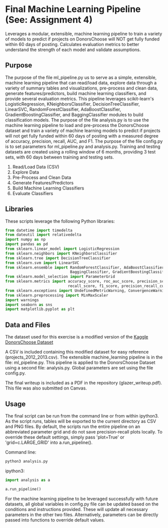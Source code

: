 # Final Machine Learning Pipeline (See: Assignment 4)
Leverages a modular, extensible, machine learning pipeline to train a variety
of models to predict if projects on DonorsChoose will NOT get fully funded
within 60 days of posting. Calculates evaluation metrics to better understand
the strength of each model and validate assumptions.

## Purpose
The purpose of the file ml_pipeline.py us to serve as a simple, extensible,
machine learning pipeline that can read/load data, explore data through
a variety of summary tables and visualizations, pre-process and clean data,
generate features/predictors, build machine learning classifiers, and
provide several evaluation metrics. This pipeline leverages scikit-learn's
LogisticRegression, KNeighborsClassifier, DecisionTreeClassifier, LinearSVC,
RandomForestClassifier, AdaBoostClassifier, GradientBoostingClassifier, and
BaggingClassifier modules to build classification models. The purpose of the
file analysis.py is to use the machine learning pipeline to load and
pre-process the DonorsChoose dataset and train a variety of machine learning
models to predict if projects will not get fully funded within 60 days of
posting with a measured degree of accuracy, precision, recall, AUC, and F1.
The purpose of the file config.py is to set parameters for ml_pipeline.py
and analysis.py. Training and testing datasets are created using a rolling
window of 6 months, providing 3 test sets, with 60 days between training and
testing sets.

1. Read/Load Data (CSV)
2. Explore Data
3. Pre-Process and Clean Data
4. Generate Features/Predictors
5. Build Machine Learning Classifiers
6. Evaluate Classifiers

## Libraries
These scripts leverage the following Python libraries:

```python
from datetime import timedelta
from dateutil import relativedelta
import numpy as np
import pandas as pd
from sklearn.linear_model import LogisticRegression
from sklearn.neighbors import KNeighborsClassifier
from sklearn.tree import DecisionTreeClassifier
from sklearn.svm import LinearSVC
from sklearn.ensemble import RandomForestClassifier, AdaBoostClassifier,\
                             BaggingClassifier, GradientBoostingClassifier
from sklearn.model_selection import ParameterGrid
from sklearn.metrics import accuracy_score, roc_auc_score, precision_score,\
							recall_score, f1_score, precision_recall_curve
from sklearn.exceptions import UndefinedMetricWarning, ConvergenceWarning
from sklearn.preprocessing import MinMaxScaler
import warnings
import seaborn as sns
import matplotlib.pyplot as plt
```

## Data and Files
The dataset used for this exercise is a modified version of the
[Kaggle DonorsChoose Dataset](https://www.kaggle.com/c/kdd-cup-2014-predicting-excitement-at-donors-choose/data)

A CSV is included containing this modified dataset for easy reference
(projects_2012_2013.csv). The extensible machine_learning pipeline is
in the file: ml_pipeline.py. This pipeline is applied to the DonorsChoose
Dataset using a second file: analysis.py. Global parameters are set using the
file config.py.

The final writeup is included as a PDF in the repository (glazer_writeup.pdf).
This file was also submitted on Canvas.

## Usage
The final script can be run from the command line or from within ipython3.
As the script runs, tables will be exported to the current directory as CSV
and PNG files. By default, the scripts run the entire pipeline on an
abbreviated parameter grid and do not save precision-recall plots locally. To
override these default settings, simply pass 'plot=True' or 'grid=c.LARGE_GRID'
into a.run_pipeline().


Command line:

```bash
python3 analysis.py
```

ipython3:

```python
import analysis as a

a.run_pipeline()
```

For the machine learning pipeline to be leveraged successfully with future
datasets, all global variables in config.py file can be updated based on the
conditions and instructions provided. These will update all necessary
parameters in the other two files. Alternatively, parameters can be directly
passed into functions to override default values.
